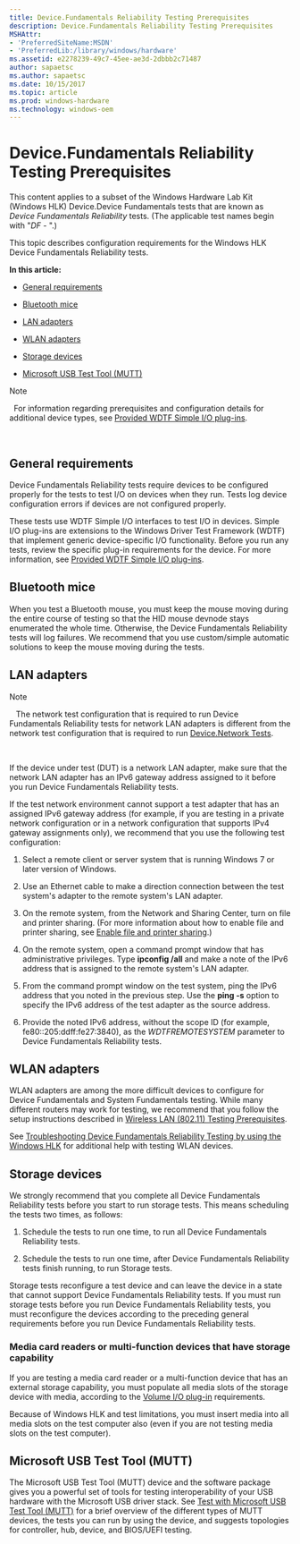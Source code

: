 ```yaml
---
title: Device.Fundamentals Reliability Testing Prerequisites
description: Device.Fundamentals Reliability Testing Prerequisites
MSHAttr:
- 'PreferredSiteName:MSDN'
- 'PreferredLib:/library/windows/hardware'
ms.assetid: e2278239-49c7-45ee-ae3d-2dbbb2c71487
author: sapaetsc
ms.author: sapaetsc
ms.date: 10/15/2017
ms.topic: article
ms.prod: windows-hardware
ms.technology: windows-oem
---
```


# Device.Fundamentals Reliability Testing Prerequisites


This content applies to a subset of the Windows Hardware Lab Kit (Windows HLK) Device.Device Fundamentals tests that are known as *Device Fundamentals Reliability* tests. (The applicable test names begin with "*DF -* ".)

This topic describes configuration requirements for the Windows HLK Device Fundamentals Reliability tests.

**In this article:**

-   [General requirements](#bkmk-hck-devfund-gr)

-   [Bluetooth mice](#btmice)

-   [LAN adapters](#lan)

-   [WLAN adapters](#wlan)

-   [Storage devices](#bkmk-hck-devfund-tc)

-   [Microsoft USB Test Tool (MUTT)](#mutt)

>[!NOTE]
>  For information regarding prerequisites and configuration details for additional device types, see [Provided WDTF Simple I/O plug-ins](http://msdn.microsoft.com/en-us/library/windows/hardware/Hh781398.aspx).

 

## <span id="BKMK_HCK_Devfund_gR"></span><span id="bkmk-hck-devfund-gr"></span><span id="BKMK_HCK_DEVFUND_GR"></span>General requirements


Device Fundamentals Reliability tests require devices to be configured properly for the tests to test I/O on devices when they run. Tests log device configuration errors if devices are not configured properly.

These tests use WDTF Simple I/O interfaces to test I/O in devices. Simple I/O plug-ins are extensions to the Windows Driver Test Framework (WDTF) that implement generic device-specific I/O functionality. Before you run any tests, review the specific plug-in requirements for the device. For more information, see [Provided WDTF Simple I/O plug-ins](http://msdn.microsoft.com/en-us/library/windows/hardware/Hh781398.aspx).

## <span id="btmice"></span><span id="BTMICE"></span>Bluetooth mice


When you test a Bluetooth mouse, you must keep the mouse moving during the entire course of testing so that the HID mouse devnode stays enumerated the whole time. Otherwise, the Device Fundamentals Reliability tests will log failures. We recommend that you use custom/simple automatic solutions to keep the mouse moving during the tests.

## <span id="lan"></span><span id="LAN"></span>LAN adapters

>[!NOTE]
>  
The network test configuration that is required to run Device Fundamentals Reliability tests for network LAN adapters is different from the network test configuration that is required to run [Device.Network Tests](device-network-tests.md).

 

If the device under test (DUT) is a network LAN adapter, make sure that the network LAN adapter has an IPv6 gateway address assigned to it before you run Device Fundamentals Reliability tests.

If the test network environment cannot support a test adapter that has an assigned IPv6 gateway address (for example, if you are testing in a private network configuration or in a network configuration that supports IPv4 gateway assignments only), we recommend that you use the following test configuration:

1.  Select a remote client or server system that is running Windows 7 or later version of Windows.

2.  Use an Ethernet cable to make a direction connection between the test system's adapter to the remote system's LAN adapter.

3.  On the remote system, from the Network and Sharing Center, turn on file and printer sharing. (For more information about how to enable file and printer sharing, see [Enable file and printer sharing](http://go.microsoft.com/fwlink/?LinkID=301387).)

4.  On the remote system, open a command prompt window that has administrative privileges. Type **ipconfig /all** and make a note of the IPv6 address that is assigned to the remote system's LAN adapter.

5.  From the command prompt window on the test system, ping the IPv6 address that you noted in the previous step. Use the **ping -s** option to specify the IPv6 address of the test adapter as the source address.

6.  Provide the noted IPv6 address, without the scope ID (for example, fe80::205:ddff:fe27:3840), as the *WDTFREMOTESYSTEM* parameter to Device Fundamentals Reliability tests.

## <span id="wlan"></span><span id="WLAN"></span>WLAN adapters


WLAN adapters are among the more difficult devices to configure for Device Fundamentals and System Fundamentals testing. While many different routers may work for testing, we recommend that you follow the setup instructions described in [Wireless LAN (802.11) Testing Prerequisites](wireless-lan--80211--testing-prerequisites.md).

See [Troubleshooting Device Fundamentals Reliability Testing by using the Windows HLK](troubleshooting-device-fundamentals-reliability-testing-by-using-the-windows-hck.md) for additional help with testing WLAN devices.

## <span id="BKMK_HCK_Devfund_tC"></span><span id="bkmk-hck-devfund-tc"></span><span id="BKMK_HCK_DEVFUND_TC"></span>Storage devices


We strongly recommend that you complete all Device Fundamentals Reliability tests before you start to run storage tests. This means scheduling the tests two times, as follows:

1.  Schedule the tests to run one time, to run all Device Fundamentals Reliability tests.

2.  Schedule the tests to run one time, after Device Fundamentals Reliability tests finish running, to run Storage tests.

Storage tests reconfigure a test device and can leave the device in a state that cannot support Device Fundamentals Reliability tests. If you must run storage tests before you run Device Fundamentals Reliability tests, you must reconfigure the devices according to the preceding general requirements before you run Device Fundamentals Reliability tests.

### <span id="mediacardreaders"></span><span id="MEDIACARDREADERS"></span>Media card readers or multi-function devices that have storage capability

If you are testing a media card reader or a multi-function device that has an external storage capability, you must populate all media slots of the storage device with media, according to the [Volume I/O plug-in](http://go.microsoft.com/fwlink/?LinkID=302330) requirements.

Because of Windows HLK and test limitations, you must insert media into all media slots on the test computer also (even if you are not testing media slots on the test computer).

## <span id="mutt"></span><span id="MUTT"></span>Microsoft USB Test Tool (MUTT)


The Microsoft USB Test Tool (MUTT) device and the software package gives you a powerful set of tools for testing interoperability of your USB hardware with the Microsoft USB driver stack. See [Test with Microsoft USB Test Tool (MUTT)](http://go.microsoft.com/fwlink/?LinkID=324174) for a brief overview of the different types of MUTT devices, the tests you can run by using the device, and suggests topologies for controller, hub, device, and BIOS/UEFI testing.

 

 







